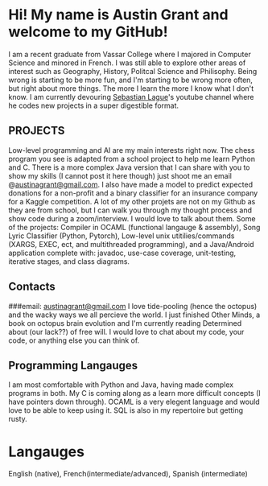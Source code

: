 # Hi! My name is Austin Grant and welcome to my GitHub!
I am a recent graduate from Vassar College where I majored in Computer Science and minored in French.
I was still able to explore other areas of interest such as Geography, History, Politcal Science and Philisophy.
Being wrong is starting to be more fun, and I'm starting to be wrong more often, but right about more things. The more I learn the more I know what I don't know. I am currently devouring [Sebastian Lague](https://www.youtube.com/@SebastianLague)'s youtube channel where he codes new projects in a super digestible format. 
## PROJECTS
Low-level programming and AI are my main interests right now. The chess program you see is adapted from a school project to help me learn Python and C. There is a more complex Java version that I can share with you to show my skills (I cannot post it here though) just shoot me an email @austinagrant@gmail.com. I also have made a model to predict expected donations for a non-profit and a binary classifier for an insurance company for a Kaggle competition.
A lot of my other projets are not on my Github as they are from school, but I can walk you through my thought process and show code during a zoom/interview. I would love to talk about them. Some of the projects: Compiler in OCAML (functional langauge & assembly), Song Lyric Classifier (Python, Pytorch), Low-level unix utitilies/commands (XARGS, EXEC, ect, and multithreaded programming), and a Java/Android application complete with: javadoc, use-case coverage, unit-testing, iterative stages, and class diagrams. 

## Contacts
###email: austinagrant@gmail.com
I love tide-pooling (hence the octopus) and the wacky ways we all percieve the world. I just finished Other Minds, a book on octopus brain evolution and I'm currently reading Determined about (our lack??) of free will. I would love to chat about my code, your code, or anything else you can think of.


## Programming Langauges
I am most comfortable with Python and Java, having made complex programs in both. My C is coming along as a learn more difficult concepts (I have pointers down through). OCAML is a very elegent language and would love to be able to keep using it. SQL is also in my repertoire but getting rusty.

# Langauges
English (native), French(intermediate/advanced), Spanish (intermediate)
